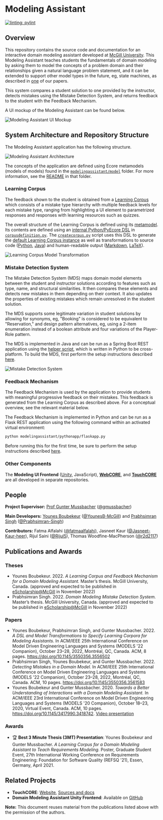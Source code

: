 # Modeling Assistant

[![linting: pylint](https://img.shields.io/badge/linting-pylint-yellowgreen)](https://github.com/PyCQA/pylint)

## Overview

This repository contains the source code and documentation for an
interactive domain modeling assistant developed at
[McGill University](https://www.mcgill.ca/).
This Modeling Assistant
teaches students the fundamentals of domain modeling
by asking them to model the concepts of a problem domain
and their relationships given a natural language problem statement,
and it can be extended to support other model types in the future,
eg, state machines, as described in
[one](https://doi.org/10.1145/3550356.3556502) of our papers.

This system compares a student solution to one provided by the
instructor, detects mistakes using the Mistake Detection System,
and returns feedback to the student with the Feedback Mechanism.

A UI mockup of the Modeling Assistant can be found below.

![Modeling Assistant UI Mockup](docs/resources/ma-ui-mockup.png)


## System Architecture and Repository Structure

The Modeling Assistant application has the following structure.

![Modeling Assistant Architecture](docs/resources/ma-arch.png)

The concepts of the application are defined using Ecore metamodels
(models of models) found in the
[`modelingassistant/model`](modelingassistant/model) folder.
For more information, see the [README](modelingassistant/model/README.md)
in that folder.


### Learning Corpus

The feedback shown to the student is obtained from a
[Learning Corpus](modelingassistant/corpus_descriptions/README.md)
which consists of a mistake type hierarchy with multiple feedback
levels for each mistake type, ranging from highlighting a UI element
to parametrized responses and responses with learning resources
such as quizzes.

The overall structure of the Learning Corpus is defined using its
[metamodel](modelingassistant/model/README.md).
Its contents are defined using an
[internal Python/PyEcore DSL](docs/creating-learning-corpus-entries.md) in
[`corpusdefinition.py`](modelingassistant/pythonapp/corpusdefinition.py).
The [`createcorpus.py`](modelingassistant/pythonapp/createcorpus.py) script
uses this DSL to generate the
[default Learning Corpus instance](modelingassistant/learningcorpusinstances/default.learningcorpus)
as well as transformations to source code
([Python](modelingassistant/pythonapp/mistaketypes.py),
[Java](modelingassistant/src/learningcorpus/mistaketypes/MistakeTypes.java))
and human-readable output
([Markdown](modelingassistant/corpus_descriptions/README.md),
[LaTeX](modelingassistant/corpus_descriptions/learningcorpusdefs.tex)).

![Learning Corpus Model Transformation](docs/resources/learning-corpus-model-transformation.png)

### Mistake Detection System

The Mistake Detection System (MDS) maps domain model elements between the
student and instructor solutions according
to features such as type, name, and structural similarities.
It then compares these elements and detects new mistakes in them
depending on their context. It also updates the properties of existing
mistakes which remain unresolved in the student solution.

The MDS supports some legitimate variation in student solutions
by allowing for synonyms, eg, "Booking" is considered to be equivalent
to "Reservation," and design pattern alternatives, eg, using a 2-item
enumeration instead of a boolean attribute and four variations of the
Player-Role pattern.

The MDS is implemented in Java and can be run as a Spring Boot REST application
using the [helper script](runmistakedetectionsystem.py), which is written
in Python to be cross-platform. To build the MDS, first perform the setup
instructions described [here](docs/onboarding/setup.md).

![Mistake Detection System](docs/resources/mistake-detection-algorithm-overview.png)

### Feedback Mechanism

The Feedback Mechanism is used by the application to provide students with
meaningful progressive feedback on their mistakes. This feedback is generated
from the Learning Corpus as described above.
For a conceptual overview, see the relevant material below.

The Feedback Mechanism is implemented in Python and can be run as a
Flask REST application using the following command within an activated
virtual environment:

```bash
python modelingassistant/pythonapp/flaskapp.py
```

Before running this for the first time, be sure to perform the setup
instructions described [here](docs/onboarding/setup.md).


### Other Components

The **Modeling UI Frontend**
([Unity](https://github.com/eknuviad/domain-model-assistant),
JavaScript),
**[WebCORE](https://bitbucket.org/mcgillram/touchcore-web)**, and
**[TouchCORE](https://bitbucket.org/mcgillram/)**
are all developed in separate repositories.

## People

**Project Supervisor:** [Prof Gunter Mussbacher](http://www.ece.mcgill.ca/~gmussb1/)
([@gmussbacher](https://github.com/gmussbacher))

**Main Developers:**
[Younes Boubekeur](https://www.linkedin.com/in/younes-boubekeur/)
([@YounesB-McGill](https://github.com/YounesB-McGill)) and
[Prabhsimran Singh](https://prabhsimran-singh.github.io/)
([@Prabhsimran-Singh](https://github.com/Prabhsimran-Singh))

**Contributors:**
Fatma Alfalahi ([@fatmaalfalahi](https://github.com/fatmaalfalahi)),
Jasneet Kaur ([@Jasneet-Kaur-heer](https://github.com/Jasneet-Kaur-heer)),
Rijul Saini ([@Rijul5](https://github.com/Rijul5)),
Thomas Woodfine-MacPherson ([@r2d2117](https://github.com/r2d2117))


## Publications and Awards

### Theses

- Younes Boubekeur. 2022.
_A Learning Corpus and Feedback Mechanism for a Domain Modeling Assistant._
Master’s thesis. McGill University, Canada.
(approved and expected to be published in
[eScholarship@McGill](https://escholarship.mcgill.ca/) in November 2022)
- Prabhsimran Singh. 2022.
_Domain Modeling Mistake Detection System._
Master’s thesis. McGill University, Canada.
(approved and expected to be published in
[eScholarship@McGill](https://escholarship.mcgill.ca/) in November 2022)

### Papers

- Younes Boubekeur, Prabhsimran Singh, and Gunter Mussbacher. 2022.
_A DSL and Model Transformations to Specify Learning Corpora for Modeling Assistants._
In ACM/IEEE 25th International Conference on Model Driven Engineering
Languages and Systems (MODELS '22 Companion),
October 23–28, 2022, Montréal, QC, Canada. ACM, 8 pages.
https://doi.org/10.1145/3550356.3556502
- Prabhsimran Singh, Younes Boubekeur, and Gunter Mussbacher. 2022.
_Detecting Mistakes in a Domain Model._
In ACM/IEEE 25th International Conference on Model Driven Engineering
Languages and Systems (MODELS '22 Companion),
October 23–28, 2022, Montréal, QC, Canada. ACM, 10 pages.
https://doi.org/10.1145/3550356.3561583
- Younes Boubekeur and Gunter Mussbacher. 2020.
_Towards a Better Understanding of Interactions with a Domain Modeling Assistant._
In ACM/IEEE 23rd International Conference on Model Driven Engineering
Languages and Systems (MODELS '20 Companion),
October 18–23, 2020, Virtual Event, Canada. ACM, 10 pages.
https://doi.org/10.1145/3417990.3418742.
[Video presentation](https://vimeo.com/469525402)

### Awards

- :trophy: **Best 3 Minute Thesis (3MT) Presentation**:
Younes Boubekeur and Gunter Mussbacher.
_A Learning Corpus for a Domain Modeling Assistant to Teach Requirements Modeling._ 
Poster, Graduate Student Event, 27th International Working Conference on 
Requirements Engineering: Foundation for Software Quality (REFSQ '21),
Essen, Germany, April 2021.

## Related Projects

- **TouchCORE**:
[Website](https://www.cs.mcgill.ca/~joerg/SEL/TouchCORE.html),
[Sources and docs](https://bitbucket.org/mcgillram/)
- **Domain Modeling Assistant Unity Frontend**:
Available on [GitHub](https://github.com/eknuviad/domain-model-assistant)

**Note:** This document reuses material from the publications listed above
with the permission of the authors.
